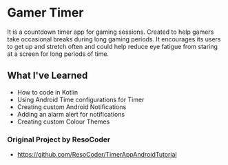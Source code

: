# Gamer Timer
It is a countdown timer app for gaming sessions. Created to help gamers take occasional breaks during long gaming periods. It encourages its users to get up and stretch often and could help reduce eye fatigue from staring at a screen for long periods of time.

## What I've Learned
- How to code in Kotlin
- Using Android Time configurations for Timer
- Creating custom Android Notifications
- Adding an alarm alert for notifications
- Creating custom Colour Themes

### Original Project by ResoCoder
- https://github.com/ResoCoder/TimerAppAndroidTutorial
